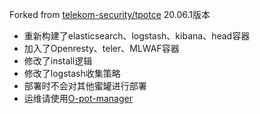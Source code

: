 Forked from [telekom-security/tpotce](https://github.com/telekom-security/tpotce) 20.06.1版本
- 重新构建了elasticsearch、logstash、kibana、head容器
- 加入了Openresty、teler、MLWAF容器
- 修改了install逻辑
- 修改了logstash收集策略
- 部署时不会对其他蜜罐进行部署
- 运维请使用[O-pot-manager](https://github.com/GreyDr34d/O-pot-manager)

